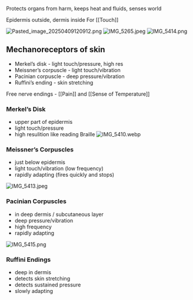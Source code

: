 Protects organs from harm, keeps heat and fluids, senses world

Epidermis outside, dermis inside
For [[Touch]]

![Pasted_image_20250409120912.png](pasted_image_20250409120912.png)
![IMG_5265.jpeg](img_5265.jpeg)
![IMG_5414.png](img_5414.png)

## Mechanoreceptors of skin

* Merkel’s disk - light touch/pressure, high res
* Meissner’s corpuscle - light touch/vibration
* Pacinian corpuscle - deep pressure/vibration
* Ruffini’s ending - skin stretching

Free nerve endings - [[Pain]] and [[Sense of Temperature]]

### Merkel’s Disk

* upper part of epidermis
* light touch/pressure
* high resulition like reading Braille
  ![IMG_5410.webp](img_5410.webp)

### Meissner’s Corpuscles

* just below epidermis
* light touch/vibration (low frequency)
* rapidly adapting (fires quickly and stops)

![IMG_5413.jpeg](img_5413.jpeg)

### Pacinian Corpuscles

* in deep dermis / subcutaneous layer
* deep pressure/vibration
* high frequency
* rapidly adapting

![IMG_5415.png](img_5415.png)

### Ruffini Endings

* deep in dermis
* detects skin stretching
* detects sustained pressure
* slowly adapting
